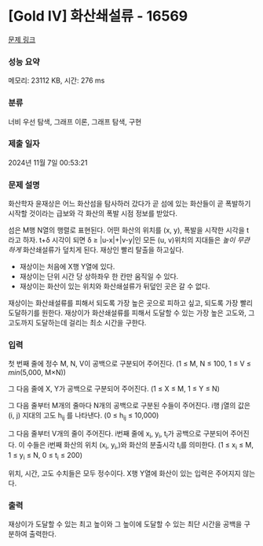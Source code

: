 # [Gold IV] 화산쇄설류 - 16569 

[문제 링크](https://www.acmicpc.net/problem/16569) 

### 성능 요약

메모리: 23112 KB, 시간: 276 ms

### 분류

너비 우선 탐색, 그래프 이론, 그래프 탐색, 구현

### 제출 일자

2024년 11월 7일 00:53:21

### 문제 설명

<p>화산학자 윤재상은 어느 화산섬을 탐사하러 갔다가 곧 섬에 있는 화산들이 곧 폭발하기 시작할 것이라는 급보와 각 화산의 폭발 시점 정보를 받았다.</p>

<p>섬은 M행 N열의 행렬로 표현된다. 어떤 화산의 위치를 (x, y), 폭발을 시작한 시각을 t 라고 하자. t+δ 시각이 되면 δ ≥ |u-x|+|v-y|인 모든 (u, v)위치의 지대들은 <em>높이 무관하게</em> 화산쇄설류가 덮치게 된다. 재상인 빨리 탈출을 하고싶다.</p>

<ul>
	<li>재상이는 처음에 X행 Y열에 있다.</li>
	<li>재상이는 단위 시간 당 상하좌우 한 칸만 움직일 수 있다.</li>
	<li>재상이는 화산이 있는 위치와 화산쇄설류가 뒤덮인 곳은 갈 수 없다.</li>
</ul>

<p>재상이는 화산쇄설류를 피해서 되도록 가장 높은 곳으로 피하고 싶고, 되도록 가장 빨리 도달하기를 원한다. 재상이가 화산쇄설류를 피해서 도달할 수 있는 가장 높은 고도와, 그 고도까지 도달하는데 걸리는 최소 시간을 구한다.</p>

### 입력 

 <p>첫 번째 줄에 정수 M, N, V이 공백으로 구분되어 주어진다. (1 ≤ M, N ≤ 100, 1 ≤ V ≤ <em>min</em>(5,000, M×N))</p>

<p>그 다음 줄에 X, Y가 공백으로 구분되어 주어진다. (1 ≤ X ≤ M, 1 ≤ Y ≤ N)</p>

<p>그 다음 줄부터 M개의 줄마다 N개의 공백으로 구분된 수들이 주어진다. i행 j열의 값은 (i, j) 지대의 고도 h<sub>ij</sub> 를 나타낸다. (0 ≤ h<sub>ij</sub> ≤ 10,000)</p>

<p>그 다음 줄부터 V개의 줄이 주어진다. i번째 줄에 x<sub>i</sub>, y<sub>i</sub>, t<sub>i</sub>가 공백으로 구분되어 주어진다. 이 수들은 i번째 화산의 위치 (x<sub>i</sub>, y<sub>i</sub>,)와 화산의 분출시각 t<sub>i</sub>를 의미한다. (1 ≤ x<sub>i</sub> ≤ M, 1 ≤ y<sub>i</sub> ≤ N, 0 ≤ t<sub>i</sub> ≤ 200)</p>

<p>위치, 시간, 고도 수치들은 모두 정수이다. X행 Y열에 화산이 있는 입력은 주어지지 않는다.</p>

### 출력 

 <p>재상이가 도달할 수 있는 최고 높이와 그 높이에 도달할 수 있는 최단 시간을 공백을 구분하여 출력한다.</p>

